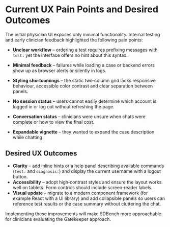 # Current UX Pain Points and Desired Outcomes

The initial physician UI exposes only minimal functionality. Internal testing and early clinician feedback highlighted the following pain points:

- **Unclear workflow** – ordering a test requires prefixing messages with `test:` yet the interface offers no hint about this syntax.
- **Minimal feedback** – failures while loading a case or backend errors show up as browser alerts or silently in logs.
- **Styling shortcomings** – the static two‑column grid lacks responsive behaviour, accessible color contrast and clear separation between panels.
- **No session status** – users cannot easily determine which account is logged in or log out without refreshing the page.

- **Conversation status** – clinicians were unsure when chats were complete or how to view the final cost.
- **Expandable vignette** – they wanted to expand the case description while chatting.

## Desired UX Outcomes

- **Clarity** – add inline hints or a help panel describing available commands (`test:` and `diagnosis:`) and display the current username with a logout button.
- **Accessibility** – adopt high‑contrast styles and ensure the layout works well on tablets. Form controls should include screen‑reader labels.
- **Visual update** – migrate to a modern component framework (for example React with a UI library) and add collapsible panels so users can reference test results or the case summary without cluttering the chat.

Implementing these improvements will make SDBench more approachable for clinicians evaluating the Gatekeeper approach.
